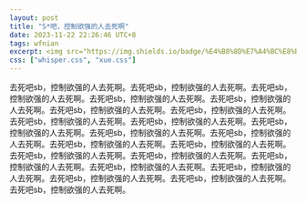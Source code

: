 ```yaml
---
layout: post
title: "S*吧，控制欲强的人去死啊"
date: 2023-11-22 22:26:46 UTC+8
tags: wfnian
excerpt: <img src="https://img.shields.io/badge/%E4%B8%8D%E7%A4%BC%E8%B2%8C%E8%A1%8C%E4%B8%BA-%E9%AA%82%E4%BA%BA-red"> <img src="https://img.shields.io/badge/SB-%E5%90%AB%E9%87%8F%E9%AB%98-FFD700">
css: ["whisper.css", "xue.css"]
---
```


 

<body>
    <div class="s-content"> 
        <p class="blurred-text">去死吧sb，控制欲强的人去死啊。去死吧sb，控制欲强的人去死啊。去死吧sb，控制欲强的人去死啊。去死吧sb，控制欲强的人去死啊。去死吧sb，控制欲强的人去死啊。去死吧sb，控制欲强的人去死啊。去死吧sb，控制欲强的人去死啊。去死吧sb，控制欲强的人去死啊。去死吧sb，控制欲强的人去死啊。去死吧sb，控制欲强的人去死啊。去死吧sb，控制欲强的人去死啊。去死吧sb，控制欲强的人去死啊。去死吧sb，控制欲强的人去死啊。去死吧sb，控制欲强的人去死啊。去死吧sb，控制欲强的人去死啊。去死吧sb，控制欲强的人去死啊。去死吧sb，控制欲强的人去死啊。去死吧sb，控制欲强的人去死啊。去死吧sb，控制欲强的人去死啊。去死吧sb，控制欲强的人去死啊。去死吧sb，控制欲强的人去死啊。去死吧sb，控制欲强的人去死啊。</p> 
    </div>
</body>